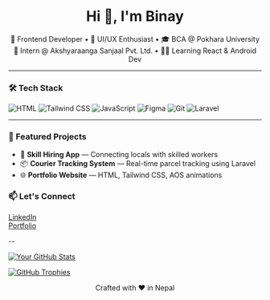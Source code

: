<h1 align="center">Hi 👋, I'm Binay</h1>
<p align="center">
  🚀 Frontend Developer • 🎨 UI/UX Enthusiast • 🎓 BCA @ Pokhara University <br/>
  🌱 Intern @ Akshyaraanga Sanjaal Pvt. Ltd. • 👨‍💻 Learning React & Android Dev
</p>

---

### 🛠 Tech Stack
![HTML](https://img.shields.io/badge/-HTML5-E34F26?style=flat&logo=html5&logoColor=fff)
![Tailwind CSS](https://img.shields.io/badge/-TailwindCSS-38B2AC?style=flat&logo=tailwind-css&logoColor=white)
![JavaScript](https://img.shields.io/badge/-JavaScript-F7DF1E?style=flat&logo=javascript&logoColor=black)
![Figma](https://img.shields.io/badge/-Figma-333?style=flat&logo=figma)
![Git](https://img.shields.io/badge/-Git-F05032?style=flat&logo=git&logoColor=white)
![Laravel](https://img.shields.io/badge/-Laravel-FF2D20?style=flat&logo=laravel&logoColor=white)

---

### 📌 Featured Projects
- 🎯 **Skill Hiring App** — Connecting locals with skilled workers  
- 📦 **Courier Tracking System** — Real-time parcel tracking using Laravel  
- 🌐 **Portfolio Website** — HTML, Tailwind CSS, AOS animations  


### 📫 Let's Connect
[LinkedIn](https://www.linkedin.com/in/binay-sharma-3507652a1/)  
[Portfolio](https://binay-sharma.com.np/)

--

[![Your GitHub Stats](https://github-readme-stats.vercel.app/api?username=Im-binay&show_icons=true&theme=radical)](https://github.com/anuraghazra/github-readme-stats)


[![GitHub Trophies](https://github-profile-trophy.vercel.app/?username=Im-binay)](https://github.com/ryo-ma/github-profile-trophy)
<p align="center">
  Crafted with ❤️ in Nepal
</p>

